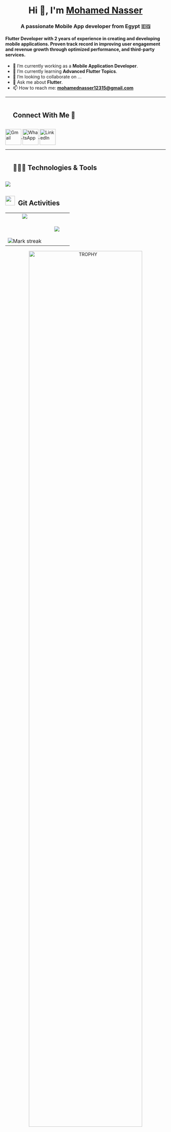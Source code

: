 <h1 align="center">Hi 👋, I'm <a href="https://www.linkedin.com/in/mohamed-nasser-443176227/" target="blank">
Mohamed Nasser</a></h1>
<h3 align="center">A passionate Mobile App developer from Egypt &#x1F1EA;&#x1F1EC;</h3>
<h4>Flutter Developer with 2 years of experience in creating and developing mobile applications. Proven track
record in improving user engagement and revenue growth through optimized performance, and third-party
services.</h4> 

<!--
<a target="_blank" align="center">
  <img align="right" top="500" height="300" width="400" alt="GIF" src="https://media.giphy.com/media/SWoSkN6DxTszqIKEqv/giphy.gif">
</a>
-->

- 🔭  I’m currently working as a **Mobile Application Developer**.
- 🌱 I’m currently learning **Advanced Flutter Topics**. 
- 👯 I’m looking to collaborate on ...
- 💬 Ask me about **Flutter**.
- 📫 How to reach me: **mohamednasser12315@gmail.com**


 <!-- Divider -->
<hr />



<!-- Connect with me -->
<!--h2 without bottom border-->
<div id="user-content-toc">
  <ul align="left">
    <summary><h2 style="display: inline-block">Connect With Me 🤝</h2></summary>
  </ul>
</div>
<p align="left">
  <a href="mailto:mohamednasser12315@gmail.com" target="blank">
    <img align="center" src="https://github.com/user-attachments/assets/5dc6acf5-2bcd-4f58-bd9d-ea404de142b6" alt="Gmail" height="50" width="50"/>
  </a>
  <a href="https://wa.me/qr/JRUEPNZCBMFUF1" target="blank">
    <img align="center" src="https://github.com/user-attachments/assets/3a3e1ae4-fe5d-4859-9071-dc80a1fe16ad" alt="WhatsApp" height="50" width="50"/>
  </a> 
  <a href="https://www.linkedin.com/in/mohamed-nasser-443176227/" target="blank">
    <img align="center" src="https://github.com/user-attachments/assets/23abd97e-725e-4efb-8810-50688f120a71" alt="LinkedIn" height="50" width="50"/>
  </a>  
</p>


 <!-- Divider -->
<hr />


<!--h1 without bottom border-->
<div id="user-content-toc">
  <ul align="left">
    <summary><h2 style="display: inline-block">👨🏻‍💻 Technologies & Tools</h2></summary>
  </ul>
</div>
<!--tech stack icons-->
<p align="left">
  <a>
    <img src="https://skillicons.dev/icons?i=flutter,dart,git,cpp,discord,figma,xd,firebase,github,html,java,postman,py,androidstudio,vscode,&=14" />
  </a>
</p>



<!-- Activities-->
 <h2 > <img src="https://media.giphy.com/media/iY8CRBdQXODJSCERIr/giphy.gif" width="30" height="30" style="margin-right: 10px;">Git Activities</h2>
<!--- stats & Trophy (start) -->
<p align="center">
  <!--- stats (start) -->
<table align="center" width="100%">
<tr border="none">
<td width="60%" align="center">
  
  <img  align="center"  src="https://github-readme-stats.vercel.app/api?username=mohamednaser2001&theme=dark&show_icons=true&count_private=true" />
  <br></br><br></br>
  <img  title="🔥 Get streak stats for your profile at git.io/streak-stats" alt="Mark streak" src="https://github-readme-streak-stats.herokuapp.com/?user=mohamednaser2001&theme=dark&hide_border=false" /> 
</td>

<!--- Most used languages -->
<td width="40%" align="center">
  <img  align="center"  src="https://github-readme-stats.anuraghazra1.vercel.app/api/top-langs/?username=mohamednaser2001&theme=dark&hide_border=false&no-bg=true&no-frame=true&langs_count=10"/>
  </td>
</tr>
</table>
<!--- stats (end) -->

<!--- trophy (start) -->
<div align=center>
  <a href="https://github.com/ryo-ma/github-profile-trophy" title="Go to Source">
      <img align="center" width=84% src="https://github-profile-trophy.vercel.app/?username=mohamednaser2001&theme=radical&row=1&column=7&margin-h=15&margin-w=5&no-bg=true" alt="TROPHY" />
    </a>
</div>
<!--- trophy (start) -->


</p>        
<!--- stats (end) -->


<!--

  <img style="height:100%;width:49%;max-width: 100%" src="https://github-readme-stats.vercel.app/api?username=mohamednaser2001&theme=dark&show_icons=true&include_all_commits=true"/>
  <img align="left" src="https://github-readme-stats.vercel.app/api/top-langs?username=mohamednaser2001&show_icons=true&locale=en&layout=compact&theme=dark&langs_count=10" alt="ovi"/>


<img  title="🔥 Get streak stats for your profile at git.io/streak-stats" alt="Mark streak" src="https://github-readme-streak-stats.herokuapp.com/?user=mohamednaser2001&theme=dark&hide_border=false" /> 
-->












